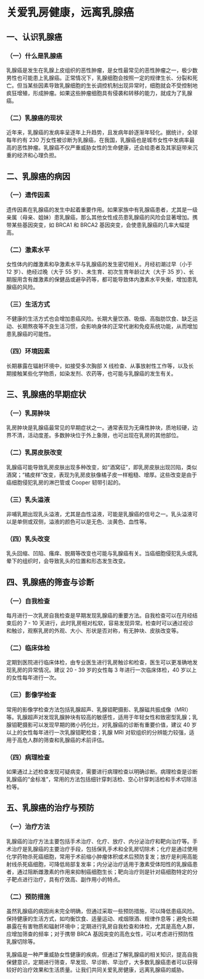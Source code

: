 # 关爱乳房健康，远离乳腺癌

## 一、认识乳腺癌
### （一）什么是乳腺癌
乳腺癌是发生在乳腺上皮组织的恶性肿瘤，是女性最常见的恶性肿瘤之一，极少数男性也可能患上乳腺癌。正常情况下，乳腺细胞会按照一定的规律生长、分裂和死亡。但当某些因素导致乳腺细胞的生长调控机制出现异常时，细胞就会不受控制地疯狂增殖，形成肿瘤。如果这些肿瘤细胞具有侵袭和转移的能力，就成为了乳腺癌。

### （二）乳腺癌的现状
近年来，乳腺癌的发病率呈逐年上升趋势，且发病年龄逐渐年轻化。据统计，全球每年约有 230 万女性被诊断为乳腺癌，在我国，乳腺癌也是城市女性中发病率最高的恶性肿瘤。乳腺癌不仅严重威胁女性的生命健康，还会给患者及其家庭带来沉重的经济和心理负担。

## 二、乳腺癌的病因
### （一）遗传因素
遗传因素在乳腺癌的发生中起着重要作用。如果家族中有乳腺癌患者，尤其是一级亲属（母亲、姐妹）患乳腺癌，那么其他女性成员患乳腺癌的风险会显著增加。携带某些基因突变，如 BRCA1 和 BRCA2 基因突变，会使患乳腺癌的几率大幅提高。

### （二）激素水平
女性体内的雌激素和孕激素水平与乳腺癌的发生密切相关。月经初潮过早（小于 12 岁）、绝经过晚（大于 55 岁）、未生育、初次生育年龄过大（大于 35 岁）、长期服用含有雌激素的保健品或避孕药等，都可能导致体内激素水平失衡，增加患乳腺癌的风险。

### （三）生活方式
不健康的生活方式也会增加患癌风险。长期大量饮酒、吸烟、高脂肪饮食、缺乏运动、长期熬夜等不良生活习惯，会影响身体的正常代谢和免疫系统功能，从而增加患乳腺癌的可能性。

### （四）环境因素
长期暴露在辐射环境中，如接受多次胸部 X 线检查、从事放射性工作等，以及长期接触某些化学物质，如染发剂、农药等，也可能与乳腺癌的发生有关。

## 三、乳腺癌的早期症状
### （一）乳房肿块
乳房肿块是乳腺癌最常见的早期症状之一。通常表现为无痛性肿块，质地较硬，边界不清，活动度差。多数肿块位于外上象限，也可出现在乳房的其他部位。

### （二）乳房皮肤改变
乳腺癌可能导致乳房皮肤出现多种改变，如“酒窝征”，即乳房皮肤出现凹陷，类似酒窝；“橘皮样”改变，表现为乳房皮肤像橘子皮一样粗糙、增厚。这些改变是由于癌细胞侵犯乳房的淋巴管或 Cooper 韧带引起的。

### （三）乳头溢液
非哺乳期出现乳头溢液，尤其是血性溢液，可能是乳腺癌的信号之一。乳头溢液可以是单侧或双侧，溢液的颜色可以是无色、淡黄色、血性等。

### （四）乳头改变
乳头回缩、凹陷、瘙痒、脱屑等改变也可能与乳腺癌有关。当癌细胞侵犯乳头或乳晕下的组织时，会导致乳头的位置和形态发生改变。

## 四、乳腺癌的筛查与诊断
### （一）自我检查
每月进行一次乳房自我检查是早期发现乳腺癌的重要方法。自我检查可以在月经结束后的 7 - 10 天进行，此时乳房相对松软，容易发现异常。检查时可以通过视诊和触诊，观察乳房的外观、大小、形状是否对称，有无肿块、皮肤改变等。

### （二）临床体检
定期到医院进行临床体检，由专业医生进行乳房触诊和检查，医生可以更准确地发现乳房的异常情况。建议 20 - 39 岁的女性每 3 年进行一次临床体检，40 岁以上的女性每年进行一次。

### （三）影像学检查
常用的影像学检查方法包括乳腺超声、乳腺钼靶摄影、乳腺磁共振成像（MRI）等。乳腺超声对发现乳腺肿块有较高的敏感性，适用于年轻女性和致密型乳腺；乳腺钼靶摄影可以发现早期的微小钙化灶，对乳腺癌的诊断有重要价值，建议 40 岁以上的女性每年进行一次乳腺钼靶检查；乳腺 MRI 对软组织的分辨能力较强，适用于高危人群的筛查和乳腺癌的术前评估。

### （四）病理检查
如果通过上述检查发现可疑病变，需要进行病理检查以明确诊断。病理检查是诊断乳腺癌的“金标准”，常用的方法包括细针穿刺活检、空心针穿刺活检和手术切除活检等。

## 五、乳腺癌的治疗与预防
### （一）治疗方法
乳腺癌的治疗方法主要包括手术治疗、化疗、放疗、内分泌治疗和靶向治疗等。手术治疗是乳腺癌的主要治疗手段，包括保乳手术和全乳房切除术；化疗是通过使用化学药物杀死癌细胞，常用于术前缩小肿瘤体积或术后预防复发；放疗是利用高能射线杀死癌细胞，可降低局部复发率；内分泌治疗适用于激素受体阳性的乳腺癌患者，通过阻断雌激素的作用来抑制癌细胞生长；靶向治疗则是针对癌细胞特定的分子靶点进行治疗，具有疗效高、副作用小的特点。

### （二）预防措施
虽然乳腺癌的病因尚未完全明确，但通过采取一些预防措施，可以降低患癌风险。保持健康的生活方式，如均衡饮食、适量运动、戒烟限酒、规律作息等；避免长期暴露在有害物质和辐射环境中；定期进行乳房自我检查和体检，尤其是高危人群，应增加筛查的频率；对于携带 BRCA 基因突变的高危女性，可以考虑进行预防性乳腺切除等。

乳腺癌是一种严重威胁女性健康的疾病，但通过了解乳腺癌的相关知识，提高自我保健意识，定期进行筛查，早发现、早诊断、早治疗，大多数乳腺癌患者可以获得较好的治疗效果和生活质量。让我们共同关爱乳房健康，远离乳腺癌的威胁。 